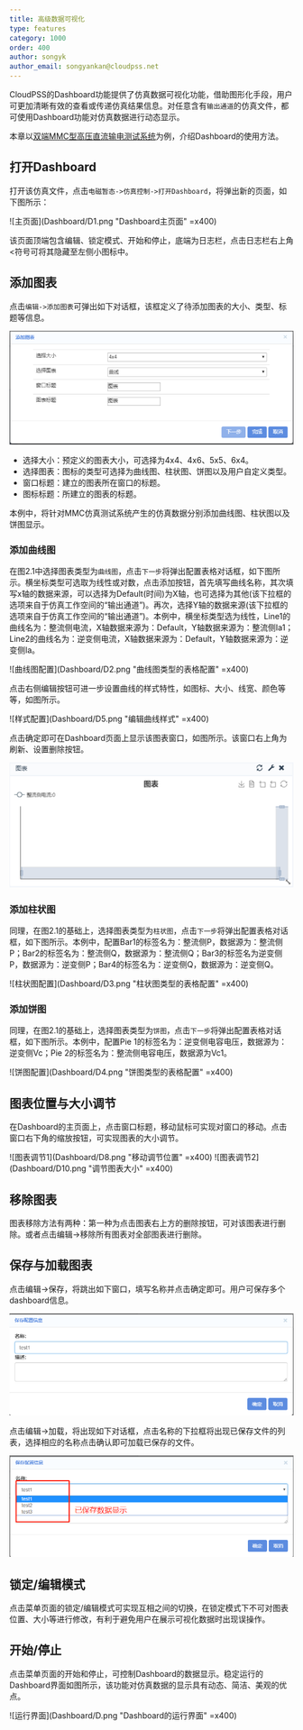```yaml
---
title: 高级数据可视化
type: features
category: 1000
order: 400
author: songyk
author_email: songyankan@cloudpss.net
---
```


CloudPSS的Dashboard功能提供了仿真数据可视化功能，借助图形化手段，用户可更加清晰有效的查看或传递仿真结果信息。对任意含有`输出通道`的仿真文件，都可使用Dashboard功能对仿真数据进行动态显示。

本章以[双端MMC型高压直流输电测试系统](/examples/MMC.html)为例，介绍Dashboard的使用方法。

## 打开Dashboard

打开该仿真文件，点击`电磁暂态->仿真控制->打开Dashboard`，将弹出新的页面，如下图所示：

![主页面](Dashboard/D1.png "Dashboard主页面" =x400)

该页面顶端包含编辑、锁定模式、开始和停止，底端为日志栏，点击日志栏右上角<符号可将其隐藏至左侧小图标中。

## 添加图表

点击`编辑->添加图表`可弹出如下对话框，该框定义了待添加图表的大小、类型、标题等信息。

![添加图表](Dashboard/D6.png "添加图表对话框")

+ 选择大小：预定义的图表大小，可选择为4x4、4x6、5x5、6x4。
+ 选择图表：图标的类型可选择为曲线图、柱状图、饼图以及用户自定义类型。
+ 窗口标题：建立的图表所在窗口的标题。
+ 图标标题：所建立的图表的标题。

本例中，将针对MMC仿真测试系统产生的仿真数据分别添加曲线图、柱状图以及饼图显示。

### 添加曲线图

在图2.1中选择图表类型为`曲线图`，点击`下一步`将弹出配置表格对话框，如下图所示。横坐标类型可选取为线性或对数，点击添加按钮，首先填写曲线名称，其次填写x轴的数据来源，可以选择为Default(时间)为X轴，也可选择为其他(该下拉框的选项来自于仿真工作空间的“输出通道”)。再次，选择Y轴的数据来源(该下拉框的选项来自于仿真工作空间的“输出通道”)。本例中，横坐标类型选为线性，Line1的曲线名为：整流侧电流，X轴数据来源为：Default，Y轴数据来源为：整流侧Ia1；Line2的曲线名为：逆变侧电流，X轴数据来源为：Default，Y轴数据来源为：逆变侧Ia。

![曲线图配置](Dashboard/D2.png "曲线图类型的表格配置" =x400)

点击右侧编辑按钮可进一步设置曲线的样式特性，如图标、大小、线宽、颜色等等，如图所示。

![样式配置](Dashboard/D5.png "编辑曲线样式" =x400)

点击确定即可在Dashboard页面上显示该图表窗口，如图所示。该窗口右上角为刷新、设置删除按钮。

![图表窗口](Dashboard/D7.png "图表窗口")

### 添加柱状图

同理，在图2.1的基础上，选择图表类型为`柱状图`，点击`下一步`将弹出配置表格对话框，如下图所示。本例中，配置Bar1的标签名为：整流侧P，数据源为：整流侧P；Bar2的标签名为：整流侧Q，数据源为：整流侧Q；Bar3的标签名为逆变侧P，数据源为：逆变侧P；Bar4的标签名为：逆变侧Q，数据源为：逆变侧Q。

![柱状图配置](Dashboard/D3.png "柱状图类型的表格配置" =x400)

### 添加饼图

同理，在图2.1的基础上，选择图表类型为`饼图`，点击`下一步`将弹出配置表格对话框，如下图所示。本例中，配置Pie 1的标签名为：逆变侧电容电压，数据源为：逆变侧Vc；Pie 2的标签名为：整流侧电容电压，数据源为Vc1。

![饼图配置](Dashboard/D4.png "饼图类型的表格配置" =x400)


## 图表位置与大小调节

在Dashboard的主页面上，点击窗口标题，移动鼠标可实现对窗口的移动。点击窗口右下角的缩放按钮，可实现图表的大小调节。

![图表调节1](Dashboard/D8.png "移动调节位置" =x400)
![图表调节2](Dashboard/D10.png "调节图表大小" =x400)

## 移除图表

图表移除方法有两种：第一种为点击图表右上方的删除按钮，可对该图表进行删除。或者点击编辑->移除所有图表对全部图表进行删除。

## 保存与加载图表

点击编辑->保存，将跳出如下窗口，填写名称并点击确定即可。用户可保存多个dashboard信息。

![保存](Dashboard/D11.png "保存文件")

点击编辑->加载，将出现如下对话框，点击名称的下拉框将出现已保存文件的列表，选择相应的名称点击确认即可加载已保存的文件。

![加载](Dashboard/D12.png "加载文件")

## 锁定/编辑模式

点击菜单页面的锁定/编辑模式可实现互相之间的切换，在锁定模式下不可对图表位置、大小等进行修改，有利于避免用户在展示可视化数据时出现误操作。

## 开始/停止

点击菜单页面的开始和停止，可控制Dashboard的数据显示。稳定运行的Dashboard界面如图所示，该功能对仿真数据的显示具有动态、简洁、美观的优点。

![运行界面](Dashboard/D.png "Dashboard的运行界面" =x400)






